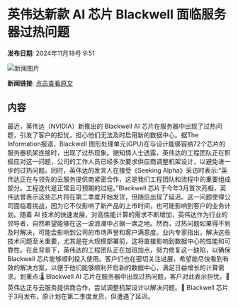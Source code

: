 # ​英伟达新款 AI 芯片 Blackwell 面临服务器过热问题

**发布日期**: 2024年11月18号 9:51

![新闻图片](https://pic.chinaz.com/picmap/thumb/202010261720420670_6.jpg)

**新闻链接**: [点击查看原文](https://www.aibase.com/zh/news/13285)

## 内容

最近，英伟达（NVIDIA）新推出的 Blackwell AI 芯片在服务器中出现了过热问题，引发了客户的担忧，担心他们无法及时启用新的数据中心。据The Information报道，Blackwell 图形处理单元(GPU)在与设计能够容纳72个芯片的服务器机架连接时，出现了过热现象。据知情人士透露，英伟达的工程团队正在积极应对这一问题，公司的工作人员已经多次要求供应商调整机架设计，以避免进一步的过热问题。同时，英伟达的发言人在接受《Seeking Alpha》采访时表示:“英伟达正在与领先的云服务提供商紧密合作，这是我们工程团队和流程中的重要组成部分。工程迭代是正常且可预期的过程。”Blackwell 芯片于今年3月首次亮相，英伟达曾表示这些芯片将在第二季度开始发货，但随后出现了延迟。这一问题使得公司面临着挑战，因为它不仅影响了新产品的上市时间，也可能影响到客户的业务计划。随着 AI 技术的快速发展，对高性能计算的需求不断增加，英伟达作为行业的领导者，自然希望能够在这一波浪潮中占据一席之地。然而，过热问题如果得不到及时解决，可能会影响到公司的市场声誉和客户满意度。业内专家指出，解决这些技术问题至关重要，尤其是在大规模部署前，这将直接影响到数据中心的性能和可靠性。在此背景下，英伟达的工程团队正在加班加点，努力修复这一缺陷，以确保 Blackwell 芯片能够顺利投入使用。客户们也在密切关注进展，希望能尽快看到有效的解决方案，以便于他们能够顺利开启新的数据中心，满足日益增长的计算需求。划重点:🌡️ Blackwell AI 芯片在服务器中出现过热问题，客户对此表示担忧。🔧 英伟达正与云服务提供商合作，尝试调整机架设计以解决问题。📅 Blackwell 芯片于3月发布，原计划在第二季度发货，但遭遇了延迟。
